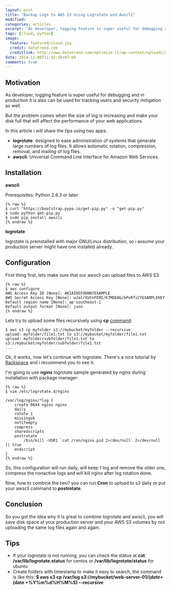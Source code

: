 ```yaml
---
layout: post
title: "Backup Logs to AWS S3 Using Logrotate and Awscli"
modified:
categories: articles
excerpt: "As developer, logging feature is super useful for debugging and in production it is also can be used for tracking users and security mitigation as well."
tags: [cloud, python]
image:
  feature: featured/cloud.jpg
  credit: datatrend.com
  creditlink: http://www.datatrend.com/optimize-it/wp-content/uploads/2012/08/private-cloud2.jpg
date: 2014-12-08T11:02:18+07:00
comments: true
---
```


## Motivation

As developer, logging feature is super useful for debugging and in production it is also can be used for tracking users and security mitigation as well.

But the problem comes when the size of log is increasing and make your disk full that will affect the performance of your web applications.

In this article i will share the tips using two apps:

* **logrotate**: designed to ease administration of systems that generate large numbers of log files. It allows automatic rotation, compression, removal, and mailing of log files.
* **awscli**: Universal Command Line Interface for Amazon Web Services.

## Installation

**awscli**

Prerequisites: Python 2.6.3 or later

    {% raw %}
    $ curl "https://bootstrap.pypa.io/get-pip.py" -o "get-pip.py"
    $ sudo python get-pip.py
    $ sudo pip install awscli
    {% endraw %}

**logrotate**

logrotate is preinstalled with major GNU/Linux distribution, so i assume your production server might have one installed already.

## Configuration

First thing first, lets make sure that our awscli can upload files to AWS S3.

    {% raw %}
    $ aws configure
    AWS Access Key ID [None]: AKIAIOSFODNN7EXAMPLE
    AWS Secret Access Key [None]: wJalrXUtnFEMI/K7MDENG/bPxRfiCYEXAMPLEKEY
    Default region name [None]: ap-southeast-1
    Default output format [None]: json
    {% endraw %}

Lets try to upload some files recursively using **cp** [command](http://docs.aws.amazon.com/cli/latest/reference/):

    $ aws s3 cp myfolder s3://mybucket/myfolder --recursive 
    upload: myfolder/file1.txt to s3://mybucket/myfolder/file1.txt 
    upload: myfolder/subfolder/file1.txt to s3://mybucket/myfolder/subfolder/file1.txt 
    ...

Ok, it works, now let's continue with logrotate. There's a nice tutorial by [Rackspace](http://www.rackspace.com/knowledge_center/article/understanding-logrotate-utility) and i recommend you to see it.

I'm going to use **nginx** logrotate sample generated by nginx during installation with package manager:

    {% raw %}
    $ vim /etc/logrotate.d/nginx

    /var/log/nginx/*log {
        create 0644 nginx nginx
        daily
        rotate 1
        missingok
        notifempty
        compress
        sharedscripts
        postrotate
            /bin/kill -USR1 `cat /run/nginx.pid 2>/dev/null` 2>/dev/null || true
        endscript
    }
    {% endraw %}

So, this configuration will run daily, will keep 1 log and remove the older one, compress the nonactive logs and will kill nginx after log rotation done.

Now, how to combine the two? you can run **Cron** to upload to s3 daily or put your awscli command to **postrotate**.

## Conclusion

So you got the idea why it is great to combine logrotate and awscli, you will save disk space at your production server and your AWS S3 volumes by not uploading the same log files again and again.

## Tips

* If your logrotate is not running, you can check the status at **cat /var/lib/logrotate.status** for centos or **/var/lib/logrotate/status** for ubuntu
* Create folders with timestamp to make it easy to search, the command is like this: **$ aws s3 cp /var/log s3://mybucket/web-server-01/$(date +%Y%m%d)/varlog/$(date +%Y%m%d%H%M%S) --recursive**

